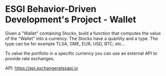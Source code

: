 # ESGI Behavior-Driven Development's Project - Wallet
Given a "Wallet" containing Stocks, build a function that computes the value of the "Wallet" into a currency. The Stocks have a quantity and a type. The type can be for example TLSA, GME, EUR, USD, BTC, etc...

To value the portfolio in a specific currency you can use an external API to provide rate exchanges.

API: https://api.exchangeratesapi.io